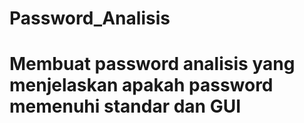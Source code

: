 # Password_Analisis

# Membuat password analisis yang menjelaskan apakah password memenuhi standar dan GUI
